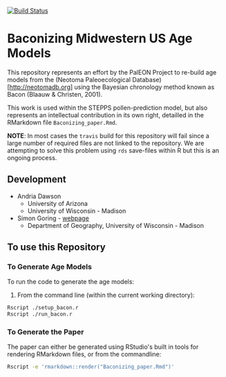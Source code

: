[![Build Status](https://travis-ci.org/PalEON-Project/stepps-baconizing.svg?branch=master)](https://travis-ci.org/PalEON-Project/stepps-baconizing)

# Baconizing Midwestern US Age Models

This repository represents an effort by the PalEON Project to re-build age models from the (Neotoma Paleoecological Database)[http://neotomadb.org] using the Bayesian chronology method known as Bacon (Blaauw & Christen, 2001).

This work is used within the STEPPS pollen-prediction model, but also represents an intellectual contribution in its own right, detailled in the RMarkdown file `Baconizing_paper.Rmd`.

**NOTE**: In most cases the `travis` build for this repository will fail since a large number of required files are not linked to the repository.  We are attempting to solve this problem using `rds` save-files within R but this is an ongoing process.

## Development

  * Andria Dawson
    * University of Arizona
    * University of Wisconsin - Madison
  * Simon Goring - [webpage](http://goring.org)
    * Department of Geography, University of Wisconsin - Madison
  
## To use this Repository

### To Generate Age Models
To run the code to generate the age models:

1.  From the command line (within the current working directory):

```bash
Rscript ./setup_bacon.r
Rscript ./run_bacon.r
```

### To Generate the Paper

The paper can either be generated using RStudio's built in tools for rendering RMarkdown files, or from the commandline:

```bash
Rscript -e 'rmarkdown::render("Baconizing_paper.Rmd")'
```
